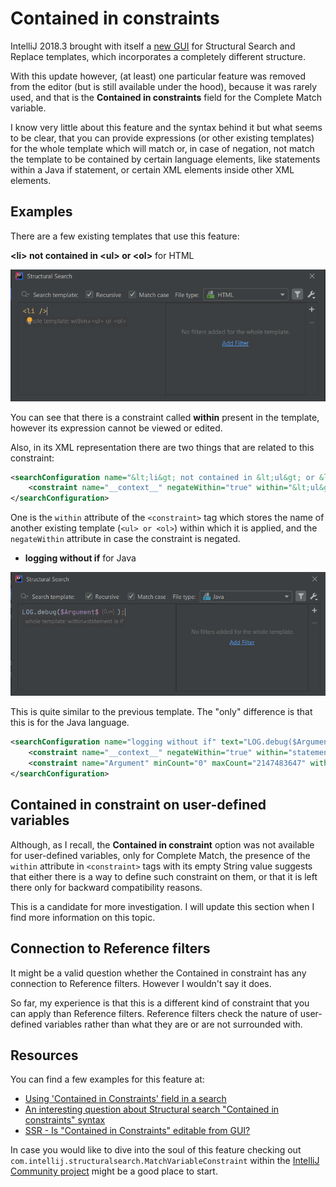 # Contained in constraints

IntelliJ 2018.3 brought with itself a [new GUI](https://ijnspector.wordpress.com/migration-to-intellij-2018-3-ssr-editor/) for Structural Search and Replace templates,
which incorporates a completely different structure.

With this update however, (at least) one particular feature was removed from the editor (but is still available under the hood), because it was rarely used,
and that is the **Contained in constraints** field for the Complete Match variable.

I know very little about this feature and the syntax behind it but what seems to be clear, that you can provide expressions (or other existing templates) for the whole template
which will match or, in case of negation, not match the template to be contained by certain language elements, like statements within a Java if statement,
or certain XML elements inside other XML elements.

## Examples

There are a few existing templates that use this feature:

**\<li> not contained in \<ul> or \<ol>** for HTML

![li-not-contained-in-ul-or-ol](images/44-contained-in-constraints-li-not-contained-in-ul-or-ol.PNG)

You can see that there is a constraint called **within** present in the template, however its expression cannot be viewed or edited.

Also, in its XML representation there are two things that are related to this constraint:

```xml
<searchConfiguration name="&lt;li&gt; not contained in &lt;ul&gt; or &lt;ol&gt;" text="&lt;li /&gt;" recursive="true" caseInsensitive="true" type="HTML">
    <constraint name="__context__" negateWithin="true" within="&lt;ul&gt; or &lt;ol&gt;" contains="" />
</searchConfiguration>
```

One is the `within` attribute of the `<constraint>` tag which stores the name of another existing template (`<ul> or <ol>`) within which it is applied,
and the `negateWithin` attribute in case the constraint is negated.

- **logging without if** for Java

![logging-without-if](images/44-contained-in-constraints-logging-without-if.PNG)

This is quite similar to the previous template. The "only" difference is that this is for the Java language.

```xml
<searchConfiguration name="logging without if" text="LOG.debug($Argument$);" recursive="true" caseInsensitive="true" type="JAVA" pattern_context="default">
    <constraint name="__context__" negateWithin="true" within="statement in if" contains="" />
    <constraint name="Argument" minCount="0" maxCount="2147483647" within="" contains="" />
</searchConfiguration>
```

## Contained in constraint on user-defined variables

Although, as I recall, the **Contained in constraint** option was not available for user-defined variables, only for Complete Match, the presence of the `within` attribute
in `<constraint>` tags with its empty String value suggests that either there is a way to define such constraint on them, or that it is left there only for backward compatibility reasons.

This is a candidate for more investigation. I will update this section when I find more information on this topic.

## Connection to Reference filters

It might be a valid question whether the Contained in constraint has any connection to Reference filters.
However I wouldn't say it does.

So far, my experience is that this is a different kind of constraint that you can apply than Reference filters. Reference filters check the nature of
user-defined variables rather than what they are or are not surrounded with.

## Resources

You can find a few examples for this feature at:
- [Using 'Contained in Constraints' field in a search](https://www.jetbrains.com/help/idea/structural-search-and-replace-examples.html#056908d5)
- [An interesting question about Structural search "Contained in constraints" syntax](https://intellij-support.jetbrains.com/hc/en-us/community/posts/115000085384-An-interesting-question-about-Structural-search-Contained-in-constraints-syntax)
- [SSR - Is "Contained in Constraints" editable from GUI?](https://intellij-support.jetbrains.com/hc/en-us/community/posts/360008448540-SSR-Is-Contained-in-Constraints-editable-from-GUI-)

In case you would like to dive into the soul of this feature checking out `com.intellij.structuralsearch.MatchVariableConstraint` within the [IntelliJ Community project](https://github.com/JetBrains/intellij-community)
might be a good place to start.
